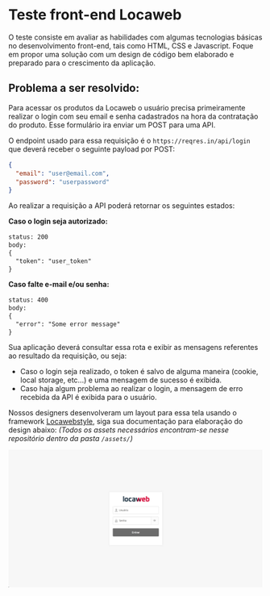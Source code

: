 # Teste front-end Locaweb
O teste consiste em avaliar as habilidades com algumas tecnologias básicas no desenvolvimento front-end, tais como HTML, CSS e Javascript. Foque em propor uma solução com um design de código bem elaborado e preparado para o crescimento da aplicação.

## Problema a ser resolvido:
Para acessar os produtos da Locaweb o usuário precisa primeiramente realizar o login com seu email e senha cadastrados na hora da contratação do produto. Esse formulário ira enviar um POST para uma API.

O endpoint usado para essa requisição é o `https://reqres.in/api/login` que deverá receber o seguinte payload por POST:

```JSON
{
  "email": "user@email.com",
  "password": "userpassword"
}
```

Ao realizar a requisição a API poderá retornar os seguintes estados:

**Caso o login seja autorizado:**
```
status: 200
body:
{
  "token": "user_token"
}
```

**Caso falte e-mail e/ou senha:**
```
status: 400
body:
{
  "error": "Some error message"
}
```

Sua aplicação deverá consultar essa rota e exibir as mensagens referentes ao resultado da requisição, ou seja:
- Caso o login seja realizado, o token é salvo de alguma maneira (cookie, local storage, etc...) e uma mensagem de sucesso é exibida.
- Caso haja algum problema ao realizar o login, a mensagem de erro recebida da API é exibida para o usuário.

Nossos designers desenvolveram um layout para essa tela usando o framework [Locawebstyle](http://opensource.locaweb.com.br/locawebstyle/), siga sua documentação para elaboração do design abaixo:
*(Todos os assets necessários encontram-se nesse repositório dentro da pasta `/assets/`)*

![Formulário de login](./assets/layout.jpg "Formulário de login com locawebstyle")